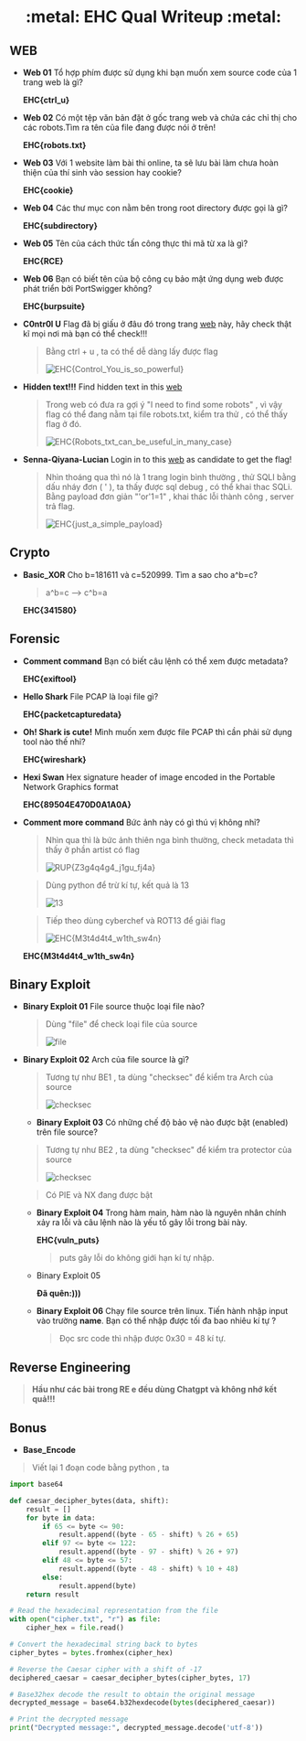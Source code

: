 <h1 align="center"> :metal: EHC Qual Writeup :metal: </h1>

## WEB

- **Web 01** Tổ hợp phím được sử dụng khi bạn muốn xem source code của 1 trang web là gì?

  **EHC{ctrl_u}**

- **Web 02**
  Có một tệp văn bản đặt ở gốc trang web và chứa các chỉ thị cho các robots.Tìm ra tên của file đang được nói ở trên!

  **EHC{robots.txt}**

- **Web 03**
  Với 1 website làm bài thi online, ta sẽ lưu bài làm chưa hoàn thiện của thí sinh vào session hay cookie?

  **EHC{cookie}**

- **Web 04**
  Các thư mục con nằm bên trong root directory được gọi là gì?

  **EHC{subdirectory}**

- **Web 05**
  Tên của cách thức tấn công thực thi mã từ xa là gì?

  **EHC{RCE}**

- **Web 06**
  Bạn có biết tên của bộ công cụ bảo mật ứng dụng web được phát triển bởi PortSwigger không?

  **EHC{burpsuite}**

- **C0ntr0l U**
  Flag đã bị giấu ở đâu đó trong trang [web](http://206.189.35.36:30001) này, hãy check thật kĩ mọi nơi mà bạn có thể check!!!

  > Bằng ctrl + u , ta có thể dễ dàng lấy được flag
  >
  > ![EHC{Control_You_is_so_powerful}](imgs/ctrlu.png)


- **Hidden text!!!**
  Find hidden text in this [web](http://206.189.35.36:30005/)

  > Trong web có đưa ra gợi ý "I need to find some robots" , vì vậy flag có thể đang nằm tại file robots.txt, kiểm tra thử , có thể thấy flag ở đó.
  >
  > ![EHC{Robots_txt_can_be_useful_in_many_case}](imgs/robots.png)


- **Senna-Qiyana-Lucian**
  Login in to this [web](http://206.189.35.36:30004/) as candidate to get the flag!

  > Nhìn thoáng qua thì nó là 1 trang login bình thường , thử SQLI bằng dấu nháy đơn ( ' ), ta thấy được sql debug , có thể khai thac SQLi. Bằng payload đơn giản "'or'1=1" , khai thác lỗi thành công , server trả flag.
  >
  > ![EHC{just_a_simple_payload}](imgs/sqli.png)


## Crypto

- **Basic_XOR**
  Cho b=181611 và c=520999. Tìm a sao cho a^b=c?

  > a^b=c --&gt; c^b=a

  **EHC{341580}**

## Forensic

- **Comment command**
  Bạn có biết câu lệnh có thể xem được metadata?

  **EHC{exiftool}**
- **Hello Shark**
  File PCAP là loại file gì?

  **EHC{packetcapturedata}**
- **Oh! Shark is cute!**
  Mình muốn xem được file PCAP thì cần phải sử dụng tool nào thế nhỉ?

  **EHC{wireshark}**
- **Hexi Swan**
  Hex signature header of image encoded in the Portable Network Graphics format

  **EHC{89504E470D0A1A0A}**
- **Comment more command**
  Bức ảnh này có gì thú vị không nhỉ?

  > Nhìn qua thì là bức ảnh thiên nga bình thường, check metadata thì thấy ở phần artist có flag
  >
  > ![RUP{Z3g4q4g4_j1gu_fj4a}](imgs/exif.png)


  > Dùng python để trừ kí tự, kết quả là 13
  >
  > ![13](imgs/pheptru.png)


  > Tiếp theo dùng cyberchef và ROT13 để giải flag
  >
  > ![EHC{M3t4d4t4_w1th_sw4n}](imgs/rot13.png)


  **EHC{M3t4d4t4_w1th_sw4n}**

## Binary Exploit

- **Binary Exploit 01**
  File source thuộc loại file nào?

  > Dùng "file" để check loại file của source
  >
  > ![file](imgs/file.png)


- **Binary Exploit 02**
  Arch của file source là gì?

  > Tương tự như BE1 , ta dùng "checksec" để kiểm tra Arch của source
  >
  > ![checksec](imgs/checksec.png)


  - **Binary Exploit 03**
    Có những chế độ bảo vệ nào được bật (enabled) trên file source?

  > Tương tự như BE2 , ta dùng "checksec" để kiểm tra protector của source
  >
  > ![checksec](imgs/checksec.png)


  > Có PIE và NX đang được bật

  - **Binary Exploit 04**
    Trong hàm main, hàm nào là nguyên nhân chính xảy ra lỗi và câu lệnh nào là yếu tố gây lỗi trong bài này.

    **EHC{vuln_puts}**

    > puts gây lỗi do không giới hạn kí tự nhập.
  - Binary Exploit 05

    **Đã quên:)))**
  - **Binary Exploit 06**
    Chạy file source trên linux. Tiến hành nhập input vào trường **name**. Bạn có thể nhập được tối đa bao nhiêu kí tự ?

    > Đọc src code thì nhập được 0x30 = 48 kí tự.

## Reverse Engineering

> **Hầu như các bài trong RE e đều dùng Chatgpt và không nhớ kết quả!!!**

## Bonus

- **Base_Encode**

> Viết lại 1 đoạn code bằng python , ta

```python
import base64

def caesar_decipher_bytes(data, shift):
    result = []
    for byte in data:
        if 65 <= byte <= 90:
            result.append((byte - 65 - shift) % 26 + 65)
        elif 97 <= byte <= 122:
            result.append((byte - 97 - shift) % 26 + 97)
        elif 48 <= byte <= 57:
            result.append((byte - 48 - shift) % 10 + 48)
        else:
            result.append(byte)
    return result

# Read the hexadecimal representation from the file
with open("cipher.txt", "r") as file:
    cipher_hex = file.read()

# Convert the hexadecimal string back to bytes
cipher_bytes = bytes.fromhex(cipher_hex)

# Reverse the Caesar cipher with a shift of -17
deciphered_caesar = caesar_decipher_bytes(cipher_bytes, 17)

# Base32hex decode the result to obtain the original message
decrypted_message = base64.b32hexdecode(bytes(deciphered_caesar))

# Print the decrypted message
print("Decrypted message:", decrypted_message.decode('utf-8'))
```